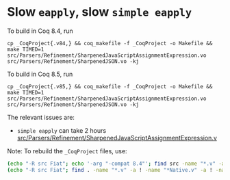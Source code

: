 # Slow `eapply`, slow `simple eapply`

To build in Coq 8.4, run
```
cp _CoqProject{.v84,} && coq_makefile -f _CoqProject -o Makefile && make TIMED=1 src/Parsers/Refinement/SharpenedJavaScriptAssignmentExpression.vo src/Parsers/Refinement/SharpenedJSON.vo -kj
```

To build in Coq 8.5, run
```
cp _CoqProject{.v85,} && coq_makefile -f _CoqProject -o Makefile && make TIMED=1 src/Parsers/Refinement/SharpenedJavaScriptAssignmentExpression.vo src/Parsers/Refinement/SharpenedJSON.vo -kj
```

The relevant issues are:

- `simple eapply` can take 2 hours
  [src/Parsers/Refinement/SharpenedJavaScriptAssignmentExpression.v](./src/Parsers/Refinement/SharpenedJavaScriptAssignmentExpression.v)



Note: To rebuild the `_CoqProject` files, use:
```bash
(echo "-R src Fiat"; echo '-arg "-compat 8.4"'; find src -name "*.v" -a ! -name "*#*") > _CoqProject.v85
(echo "-R src Fiat"; find . -name "*.v" -a ! -name "*Native.v" -a ! -name "*#*") > _CoqProject.v84
```
